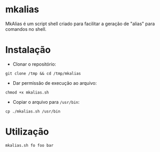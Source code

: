 # mkalias
MkAlias é um script shell criado para facilitar a geração de "alias" para comandos no shell.

# Instalação

- Clonar o repositório:
```
git clone /tmp && cd /tmp/mkalias
```
- Dar permissão de execução ao arquivo:
```
chmod +x mkalias.sh
```
- Copiar o arquivo para `/usr/bin`:
```
cp ./mkalias.sh /usr/bin
```

# Utilização

```
mkalias.sh fo foo bar
```
